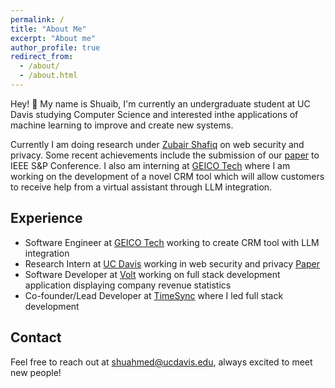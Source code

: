 ```yaml
---
permalink: /
title: "About Me"
excerpt: "About me"
author_profile: true
redirect_from:
  - /about/
  - /about.html
---
```


Hey! 👋 My name is Shuaib, I'm currently an undergraduate student at UC Davis studying Computer Science and interested inthe applications of machine learning to improve and create new systems.

Currently I am doing research under [Zubair Shafiq](https://web.cs.ucdavis.edu/~zubair/) on web security and privacy. Some recent achievements include the submission of our [paper](https://arxiv.org/abs/2406.07647) to IEEE S&P Conference. I also am interning at [GEICO Tech](https://www.geico.com/tech/) where I am working on the development of a novel CRM tool which will allow customers to receive help from a virtual assistant through LLM integration.


## Experience
- Software Engineer at [GEICO Tech](https://www.geico.com/tech/) working to create CRM tool with LLM integration
- Research Intern at [UC Davis](https://web.cs.ucdavis.edu/~zubair/) working in web security and privacy [Paper](https://arxiv.org/abs/2406.07647)
- Software Developer at [Volt](https://www.textvolt.com/) working on full stack development application displaying company revenue statistics
- Co-founder/Lead Developer at [TimeSync](https://github.com/shuaibahmed01/TimeSync) where I led full stack development

## Contact
Feel free to reach out at shuahmed@ucdavis.edu, always excited to meet new people!